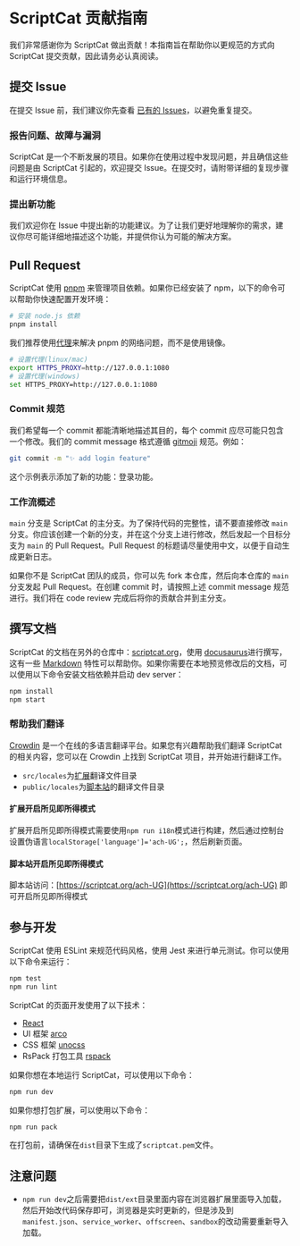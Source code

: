 # ScriptCat 贡献指南

我们非常感谢你为 ScriptCat 做出贡献！本指南旨在帮助你以更规范的方式向 ScriptCat
提交贡献，因此请务必认真阅读。

## 提交 Issue

在提交 Issue 前，我们建议你先查看
[已有的 Issues](https://github.com/scriptscat/scriptcat/issues)，以避免重复提交。

### 报告问题、故障与漏洞

ScriptCat 是一个不断发展的项目。如果你在使用过程中发现问题，并且确信这些问题是由
ScriptCat 引起的，欢迎提交 Issue。在提交时，请附带详细的复现步骤和运行环境信息。

### 提出新功能

我们欢迎你在 Issue
中提出新的功能建议。为了让我们更好地理解你的需求，建议你尽可能详细地描述这个功能，并提供你认为可能的解决方案。

## Pull Request

ScriptCat 使用 [pnpm](https://pnpm.io/) 来管理项目依赖。如果你已经安装了
npm，以下的命令可以帮助你快速配置开发环境：

```bash
# 安装 node.js 依赖
pnpm install
```

我们推荐使用[代理](https://pnpm.io/npmrc#https-proxy)来解决 pnpm 的网络问题，而不是使用镜像。

```bash
# 设置代理(linux/mac)
export HTTPS_PROXY=http://127.0.0.1:1080
# 设置代理(windows)
set HTTPS_PROXY=http://127.0.0.1:1080
```

### Commit 规范

我们希望每一个 commit 都能清晰地描述其目的，每个 commit
应尽可能只包含一个修改。我们的 commit message 格式遵循
[gitmoji](https://gitmoji.dev/) 规范。例如：

```bash
git commit -m "✨ add login feature"
```

这个示例表示添加了新的功能：登录功能。

### 工作流概述

`main` 分支是 ScriptCat 的主分支。为了保持代码的完整性，请不要直接修改 `main`
分支。你应该创建一个新的分支，并在这个分支上进行修改，然后发起一个目标分支为
`main` 的 Pull Request。Pull Request
的标题请尽量使用中文，以便于自动生成更新日志。

如果你不是 ScriptCat 团队的成员，你可以先 fork 本仓库，然后向本仓库的 `main`
分支发起 Pull Request。在创建 commit 时，请按照上述 commit message
规范进行。我们将在 code review 完成后将你的贡献合并到主分支。

## 撰写文档

ScriptCat
的文档在另外的仓库中：[scriptcat.org](https://docs.scriptcat.org)，使用
[docusaurus](https://docusaurus.io/)进行撰写，这有一些
[Markdown](https://docusaurus.io/zh-CN/docs/markdown-features)
特性可以帮助你。如果你需要在本地预览修改后的文档，可以使用以下命令安装文档依赖并启动
dev server：

```bash
npm install
npm start
```

### 帮助我们翻译

[Crowdin](https://crowdin.com/project/scriptcat) 是一个在线的多语言翻译平台。如果您有兴趣帮助我们翻译 ScriptCat 的相关内容，您可以在 Crowdin 上找到 ScriptCat 项目，并开始进行翻译工作。

- `src/locales`为[扩展](https://github.com/scriptscat/scriptcat)翻译文件目录
- `public/locales`为[脚本站](https://github.com/scriptscat/scriptlist-frontend)的翻译文件目录

#### 扩展开启所见即所得模式

扩展开启所见即所得模式需要使用`npm run i18n`模式进行构建，然后通过控制台设置伪语言`localStorage['language']='ach-UG';`，然后刷新页面。

#### 脚本站开启所见即所得模式

脚本站访问：[https://scriptcat.org/ach-UG](https://scriptcat.org/ach-UG) 即可开启所见即所得模式

## 参与开发

ScriptCat 使用 ESLint 来规范代码风格，使用 Jest
来进行单元测试。你可以使用以下命令来运行：

```bash
npm test
npm run lint
```

ScriptCat 的页面开发使用了以下技术：

- [React](https://reactjs.org/)
- UI 框架 [arco](https://arco.design)
- CSS 框架 [unocss](https://unocss.dev/interactive/)
- RsPack 打包工具 [rspack](https://rspack.dev/)

如果你想在本地运行 ScriptCat，可以使用以下命令：

```bash
npm run dev
```

如果你想打包扩展，可以使用以下命令：

```bash
npm run pack
```

在打包前，请确保在`dist`目录下生成了`scriptcat.pem`文件。

## 注意问题

- `npm run dev`之后需要把`dist/ext`目录里面内容在浏览器扩展里面导入加载，然后开始改代码保存即可，浏览器是实时更新的，但是涉及到`manifest.json`、`service_worker`、`offscreen`、`sandbox`的改动需要重新导入加载。
